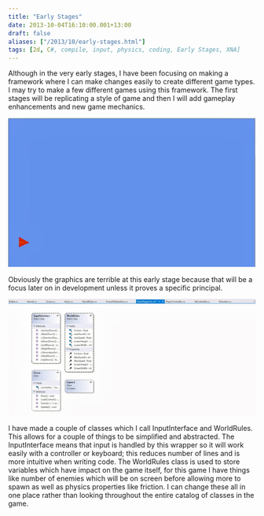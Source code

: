 ```yaml
---
title: "Early Stages"
date: 2013-10-04T16:10:00.001+13:00
draft: false
aliases: ["/2013/10/early-stages.html"]
tags: [2d, C#, compile, input, physics, coding, Early Stages, XNA]
---
```


Although in the very early stages, I have been focusing on making a framework where I can make changes easily to create different game types. I may try to make a few different games using this framework. The first stages will be replicating a style of game and then I will add gameplay enhancements and new game mechanics.

![](2-game.jpg)

Obviously the graphics are terrible at this early stage because that will be a focus later on in development unless it proves a specific principal.

![](2.jpg)

I have made a couple of classes which I call InputInterface and WorldRules. This allows for a couple of things to be simplified and abstracted. The InputInterface means that input is handled by this wrapper so it will work easily with a controller or keyboard; this reduces number of lines and is more intuitive when writing code. The WorldRules class is used to store variables which have impact on the game itself, for this game I have things like number of enemies which will be on screen before allowing more to spawn as well as physics properties like friction. I can change these all in one place rather than looking throughout the entire catalog of classes in the game.
